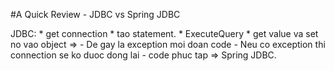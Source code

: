 #A Quick Review - JDBC vs Spring JDBC

JDBC:
	* get connection
	* tao statement.
	* ExecuteQuery
	* get value va set no vao object
=> 	- De gay la exception moi doan code
	- Neu co exception thi connection se ko duoc dong lai
	- code phuc tap
=> Spring JDBC.



